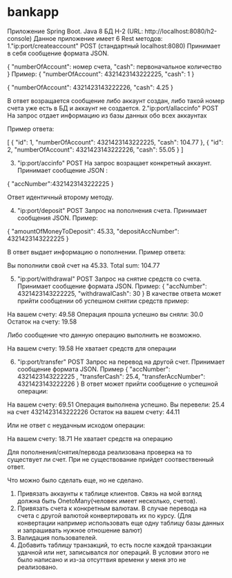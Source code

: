 # bankapp
Приложение Spring Boot.
Java 8
БД H-2 (URL: http://localhost:8080/h2-console)
Данное приложение имеет 6 Rest методов:
1."ip:port/createaccount" POST (стандартный localhost:8080)
Принимает в себя сообщение формата JSON.

{
    "numberOfAccount": номер счета,
    "cash": первоначальное количество
}
Пример:
{
    "numberOfAccount": 4321423143222225,
    "cash": 1 
}

{
    "numberOfAccount": 4321423143222226,
    "cash": 4.25 
}

В ответ возращается сообщение либо аккаунт создан, либо такой номер счета уже есть в БД и аккаунт не создается.
2."ip:port/allaccinfo" POST 
На запрос отдает информацию из базы данных обо всех аккаунтах

Пример ответа:

[
    {
        "id": 1,
        "numberOfAccount": 4321423143222225,
        "cash": 104.77
    },
    {
        "id": 2,
        "numberOfAccount": 4321423143222226,
        "cash": 55.05
    }
]

3. "ip:port/accinfo" POST
На запрос возращает конкретный аккаунт.
Принимает сообщение JSON :

{
"accNumber":4321423143222225
}

Ответ идентичный второму методу.

4. "ip:port/deposit" POST
Запрос на пополнения счета. Принимает сообщения JSON. Пример:

{
    "amountOfMoneyToDeposit": 45.33,
    "depositAccNumber": 4321423143222225
}

В ответ выдает информацию о пополнении. Пример ответа:

Вы пополнили свой счет на 45.33. Total sum: 104.77

5. "ip:port/withdrawal" POST
Запрос на снятие средств со счета. Принимает сообщение формата JSON. Пример:
{
    "accNumber": 4321423143222225,
    "withdrawalCash": 30
}
В качестве ответа может прийти сообщении об успешном снятии средств пример:

На вашем счету: 49.58
Операция прошла успешно вы сняли: 30.0
Остаток на счету: 19.58

Либо сообщение что данную операцию выполнить не возможно.

На вашем счету: 19.58
Не хватает средств для операции

6. "ip:port/transfer" POST
Запрос на перевод на другой счет. Принимает сообщение формата JSON. Пример
{
    "accNumber": 4321423143222225 ,
    "transferCash": 25.4,
    "transferAccNumber": 4321423143222226 
}
В ответ может прийти сообщение о успешной операции:

На вашем счету: 69.51
Операция выполнена успешно. Вы перевели: 25.4 на счет 4321423143222226
Остаток на вашем счету: 44.11

Или не ответ с неудачным исходом операции:

На вашем счету: 18.71
Не хватает средств на операцию

Для пополнения/снятия/первода реализована проверка на то существует ли счет. При не существование прийдет соотвественный ответ.

Что можно было сделать еще, но не сделано.
1. Привязать аккаунты к таблице клиентов. Связь на мой взгляд должна быть OnetoMany(человек имеет несколько, счетов).
2. Привязать счета к конкретным валютам. В случае перевода на счета с другой валютой конвертировать их по курсу.
(Для конвертации например использовать еще одну таблицу базы данных и запрашивать нужное отношение валют)
3. Валидация пользователей.
4. Добавить таблицу транзакций, то есть после каждой транзакции удачной или нет, записывался лог операций.
В условии этого не было написано и из-за отсуттвия времени у меня это не реализовано.
